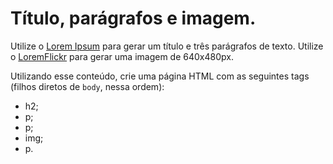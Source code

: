 # Título, parágrafos e imagem.

Utilize o [Lorem Ipsum](https://www.lipsum.com/) para gerar um título e três parágrafos de texto. Utilize o [LoremFlickr](https://loremflickr.com/) para gerar uma imagem de 640x480px.

Utilizando esse conteúdo, crie uma página HTML com as seguintes tags (filhos diretos de `body`, nessa ordem):

- h2;
- p;
- p;
- img;
- p.
